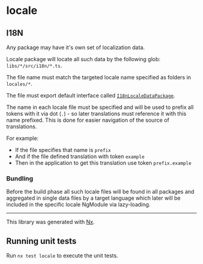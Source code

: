 # locale

## I18N

Any package may have it's own set of localization data.

Locale package will locate all such data by the following glob: `libs/*/src/i18n/*.ts`.

The file name must match the targeted locale name specified as folders in `locales/*`.

The file must export default interface called [`I18nLocaleDataPackage`](src/lib/i18n/types.ts).

The name in each locale file must be specified and will be used
to prefix all tokens with it via dot (`.`) - so later translations must reference it
with this name prefixed. This is done for easier navigation of the source of translations.

For example:

- If the file specifies that name is `prefix`
- And if the file defined translation with token `example`
- Then in the application to get this translation use token `prefix.example`

### Bundling

Before the build phase all such locale files will be found in all packages
and aggregated in single data files by a target language
which later will be included in the specific locale NgModule via lazy-loading.

---

This library was generated with [Nx](https://nx.dev).

## Running unit tests

Run `nx test locale` to execute the unit tests.
